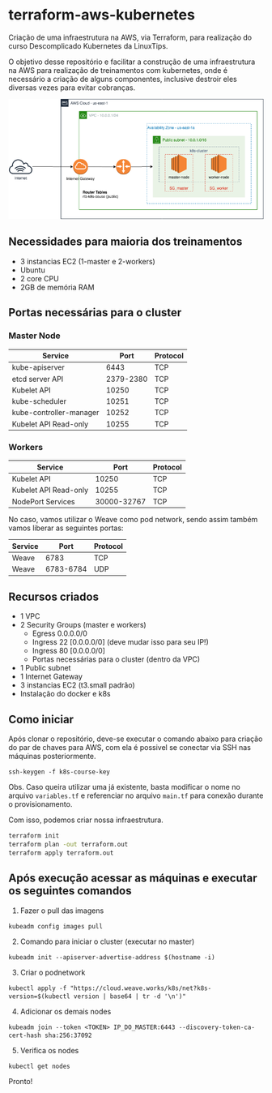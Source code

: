 # terraform-aws-kubernetes

Criação de uma infraestrutura na AWS, via Terraform, para realização do curso Descomplicado Kubernetes da LinuxTips.

O objetivo desse repositório e facilitar a construção de uma infraestrutura na AWS para realização de treinamentos com kubernetes, onde é necessário a criação de alguns componentes, inclusive destroir eles diversas vezes para evitar cobranças.

![Topologia](./docs/k8s-course-arch.png)

## Necessidades para maioria dos treinamentos
* 3 instancias EC2 (1-master e 2-workers)
* Ubuntu
* 2 core CPU
* 2GB de memória RAM

## Portas necessárias para o cluster

### Master Node
| Service                 | Port      | Protocol |
|-------------------------|-----------|----------|
| kube-apiserver          | 6443      | TCP      |
| etcd server API         | 2379-2380 | TCP      |
| Kubelet API             | 10250     | TCP      |
| kube-scheduler          | 10251     | TCP      |
| kube-controller-manager | 10252     | TCP      |
| Kubelet API Read-only   | 10255     | TCP      |

### Workers
| Service               | Port        | Protocol |
|-----------------------|-------------|----------|
| Kubelet API           | 10250       | TCP      |
| Kubelet API Read-only | 10255       | TCP      |
| NodePort Services     | 30000-32767 | TCP      |

No caso, vamos utilizar o Weave como pod network, sendo assim também vamos liberar as seguintes portas:

| Service | Port      | Protocol |
|---------|-----------|----------|
| Weave   | 6783      | TCP      |
| Weave   | 6783-6784 | UDP      |

## Recursos criados
* 1 VPC
* 2 Security Groups (master e workers)
  * Egress 0.0.0.0/0
  * Ingress 22 [0.0.0.0/0] (deve mudar isso para seu IP!)
  * Ingress 80 [0.0.0.0/0]
  * Portas necessárias para o cluster (dentro da VPC)
* 1 Public subnet
* 1 Internet Gateway
* 3 instancias EC2 (t3.small padrão)
* Instalação do docker e k8s

## Como iniciar
Após clonar o repositório, deve-se executar o comando abaixo para criação do par de chaves para AWS, com ela é possivel se conectar via SSH nas máquinas posteriormente.

```
ssh-keygen -f k8s-course-key
```

Obs. Caso queira utilizar uma já existente, basta modificar o nome no arquivo `variables.tf` e referenciar no arquivo `main.tf` para conexão durante o provisionamento.

Com isso, podemos criar nossa infraestrutura.

``` bash
terraform init
terraform plan -out terraform.out
terraform apply terraform.out
```

## Após execução acessar as máquinas e executar os seguintes comandos
1. Fazer o pull das imagens
```
kubeadm config images pull
```

2. Comando para iniciar o cluster (executar no master)
```
kubeadm init --apiserver-advertise-address $(hostname -i)
```

3. Criar o podnetwork
```
kubectl apply -f "https://cloud.weave.works/k8s/net?k8s-version=$(kubectl version | base64 | tr -d '\n')"
```

4. Adicionar os demais nodes
```
kubeadm join --token <TOKEN> IP_DO_MASTER:6443 --discovery-token-ca-cert-hash sha:256:37092
```

5. Verifica os nodes
```
kubectl get nodes
````

Pronto!